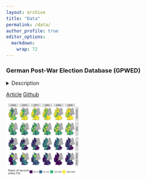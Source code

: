 ```yaml
---
layout: archive
title: "Data"
permalink: /data/
author_profile: true
editor_options: 
  markdown: 
    wrap: 72
---
```


### German Post-War Election Database (GPWED)

<details>

<summary>Description</summary>

<p align="justify">

Historical social science research on the electoral politics of transitional countries is often undermined by a lack of disaggregated, fine-grained election data. This paper presents the first national database of municipal-level results for one of the most notable cases of a transition to democracy in recent history: Post World War II West Germany. Spanning the country's initial six federal elections between 1949 and 1969, the data covers significant historical developments such as the early phase of economic reconstruction and recovery, the social and political integration of millions of Germans expelled from the former eastern territories, the beginning judicial confrontation with the crimes of the Nazi regime, and the emergence of radical left-wing activism during the 1960s. The database will allow future research to address important questions on topics such as democratization, the dynamics of post-authoritarian and post-war politics, and the long-term evolution of electoral politics in one of Europe's most populous nations.

</p>

</details>

<a href="https://osf.io/preprints/osf/ubjm4" class="btn btn-sm z-depth-0" role="button" rel="external nofollow noopener" target="_blank">Article</a>
<a href="https://github.com/julian-voss/gpwed" class="btn btn-sm z-depth-0" role="button" rel="external nofollow noopener" target="_blank">Github</a>

<img src="/images/gpwed.png" alt="Alt Text" style="max-width:40%; height:auto;">
